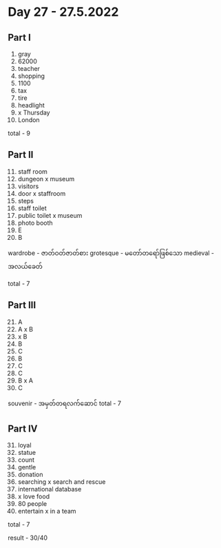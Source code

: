 # Day 27 - 27.5.2022

## Part I

1. gray
2. 62000
3. teacher
4. shopping
5. 1100
6. tax
7. tire
8. headlight
9. x Thursday
10. London

total - 9

## Part II

11. staff room
12. dungeon x museum
13. visitors
14. door x staffroom
15. steps
16. staff toilet
17. public toilet x museum
18. photo booth
19. E
20. B

wardrobe - ဇာတ်ဝတ်ဇာတ်စား
grotesque - မတော်တရော်ဖြစ်သော
medieval - အလယ်ခေတ်

total - 7

## Part III

21. A
22. A x B
23. x B
24. B
25. C
26. B
27. C
28. C
29. B x A
30. C

souvenir - အမှတ်တရလက်ဆောင်
total - 7

## Part IV

31. loyal
32. statue
33. count
34. gentle
35. donation
36. searching x search and rescue
37. international database
38. x love food
39. 80 people
40. entertain x in a team

total - 7

result - 30/40
